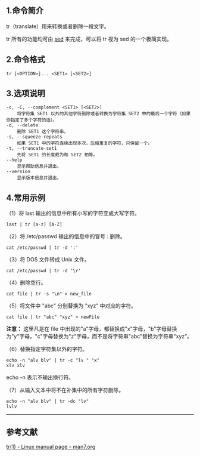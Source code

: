 ## 1.命令简介
tr（translate）用来转换或者删除一段文字。

tr 所有的功能均可由 [sed](https://dablelv.blog.csdn.net/article/details/53197905) 来完成，可以将 tr 视为 sed 的一个极简实现。

## 2.命令格式
```shell
tr [<OPTION>]... <SET1> [<SET2>]
```

## 3.选项说明
```
-c, -C, --complement <SET1> [<SET2>]
	将字符集 SET1 以外的其他字符删除或者转换为字符集 SET2 中的最后一个字符（如果你指定了多个字符的话）。
-d, --delete
	删除 SET1 这个字符串。
-s, --squeeze-repeats
	如果 SET1 中的字符连续出现多次，压缩重复的字符，只保留一个。
-t, --truncate-set1
	先将 SET1 的长度截为和 SET2 相等。
--help
	显示帮助信息并退出。
--version
	显示版本信息并退出。
```

## 4.常用示例
（1）将 last 输出的信息中所有小写的字符变成大写字符。
```
last | tr [a-z] [A-Z]
```
（2）将 /etc/passwd 输出的信息中的冒号 : 删除。
```
cat /etc/passwd | tr -d ':'
```
（3）将 DOS 文件转成 Unix 文件。
```
cat /etc/passwd | tr -d '\r'
```
（4）删除空行。
```
cat file | tr -s "\n" > new_file
```
（5）将文件中 "abc" 分别替换为 "xyz" 中对应的字符。
```
cat file | tr "abc" "xyz" > newFile
```
**注意：** 这里凡是在 file 中出现的"a"字母，都替换成"x"字母，"b"字母替换为"y"字母，"c"字母替换为"z"字母，而不是将字符串"abc"替换为字符串"xyz"。

（6）替换指定字符集以外的字符。
```
echo -n "alv blv" | tr -c "lv " "x"
xlv xlv
```
echo -n 表示不输出换行符。

（7）从输入文本中将不在补集中的所有字符删除。
```
echo -n "alv blv" | tr -dc "lv"
lvlv
```

----
## 参考文献
[tr(1) - Linux manual page - man7.org](http://man7.org/linux/man-pages/man1/tr.1.html)

<Vssue title="tr" />